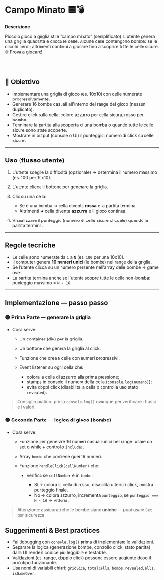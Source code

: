 # Campo Minato 🟦💣

**Descrizione**

Piccolo gioco a griglia stile “campo minato” (semplificato). L'utente genera una griglia quadrata e clicca le celle. Alcune celle contengono bombe: se le clicchi perdi; altrimenti continui a giocare fino a scoprire tutte le celle sicure.
🌐 [Prova a giocare!](https://michecosa.github.io/js-game/)

<br>
<br>

## 🎯 Obiettivo

* Implementare una griglia di gioco (es. 10x10) con celle numerate progressivamente.
* Generare 16 bombe casuali all'interno del range del gioco (nessun duplicato).
* Gestire click sulla cella: colore azzurro per cella sicura, rosso per bomba.
* Terminare la partita alla scoperta di una bomba o quando tutte le celle sicure sono state scoperte.
* Mostrare in output (console o UI) il punteggio: numero di click su celle sicure.

---

## Uso (flusso utente)

1. L'utente sceglie la difficoltà (opzionale) -> determina il numero massimo (es. 100 per 10x10).
2. L'utente clicca il bottone per generare la griglia.
3. Clic su una cella:

   * Se è una bomba ➜ cella diventa **rossa** e la partita termina.
   * Altrimenti ➜ cella diventa **azzurra** e il gioco continua.
4. Visualizzare il punteggio (numero di celle sicure cliccate) quando la partita termina.

---

## Regole tecniche

* Le celle sono numerate da `1` a `N` (es. `100` per una 10x10).
* Il computer genera **16 numeri unici** (le bombe) nel range della griglia.
* Se l'utente clicca su un numero presente nell'array delle bombe -> game over.
* La partita termina anche se l'utente scopre tutte le celle non-bomba: punteggio massimo = `N - 16`.

---

## Implementazione — passo passo

### 🟢 Prima Parte — generare la griglia

* Cosa serve:

  * Un container (div) per la griglia.
  * Un bottone che genera la griglia al click.
  * Funzione che crea `N` celle con numeri progressivi.
  * Event listener su ogni cella che:

    * colora la cella di azzurro alla prima pressione;
    * stampa in console il numero della cella (`console.log(numero)`);
    * evita doppi click (disabilita la cella o controlla uno stato `revealed`).

> Consiglio pratico: prima `console.log()` ovunque per verificare i flussi e i valori.

### 🟢 Seconda Parte — logica di gioco (bombe)

* Cosa serve:

  * Funzione per generare 16 numeri casuali unici nel range: usare un set o while + controllo `includes`.
  * Array `bombe` che contiene quei 16 numeri.
  * Funzione `handleClick(cellNumber)` che:

    * verifica se `cellNumber` è in `bombe`:

      * Sì → colora la cella di rosso, disabilita ulteriori click, mostra punteggio finale.
      * No → colora azzurro, incrementa `punteggio`, se `punteggio === N - 16` → vittoria.

> Attenzione: assicurati che le bombe siano **uniche** — puoi usare `Set` per sicurezza.

## Suggerimenti & Best practices

* Fai debugging con `console.log()` prima di implementare le validazioni.
* Separare la logica (generazione bombe, controllo click, stato partita) dalla UI rende il codice più leggibile e testabile.
* Validazioni (es. range, doppio click) possono essere aggiunte dopo il prototipo funzionante.
* Usa nomi di variabili chiari: `gridSize`, `totalCells`, `bombs`, `revealedCells`, `isGameOver`.
